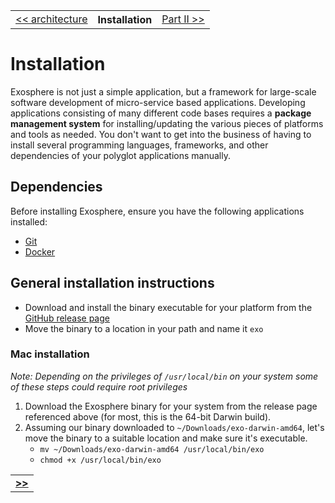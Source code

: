 <table>
  <tr>
    <td><a href="02_architecture.md">&lt;&lt; architecture</a></td>
    <th>Installation</th>
    <td><a href="../part_2/readme.md">Part II &gt;&gt;</a></td>
  </tr>
</table>


# Installation

Exosphere is not just a simple application,
but a framework for large-scale software development of micro-service based applications.
Developing applications consisting of many different code bases requires
a __package management system__ for installing/updating the various pieces of platforms and tools as needed.
  You don't want to get into the business of having to install several programming languages,
  frameworks, and other dependencies of your polyglot applications manually.

## Dependencies

Before installing Exosphere, ensure you have the following applications installed:
 * [Git](https://git-scm.com/)
 * [Docker](https://www.docker.com)

## General installation instructions

* Download and install the binary executable for your platform from the 
[GitHub release page](https://github.com/Originate/exosphere/releases/latest)
* Move the binary to a location in your path and name it `exo`

### Mac installation

_Note: Depending on the privileges of `/usr/local/bin` on your system 
some of these steps could require root privileges_

1. Download the Exosphere binary for your system from the release page referenced above 
   (for most, this is the 64-bit Darwin build).
2. Assuming our binary downloaded to `~/Downloads/exo-darwin-amd64`, 
let's move the binary to a suitable location and make sure it's executable.
   * `mv ~/Downloads/exo-darwin-amd64 /usr/local/bin/exo`
   * `chmod +x /usr/local/bin/exo`


<table>
  <tr>
    <td><a href="../part_2/readme.md"><b>&gt;&gt;</b></td>
  </tr>
</table>
